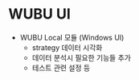 # WUBU UI

* WUBU Local 모듈 (Windows UI)
    * strategy 데이터 시각화
    * 데이터 분석시 필요한 기능들 추가
    * 테스트 관련 설정 등
